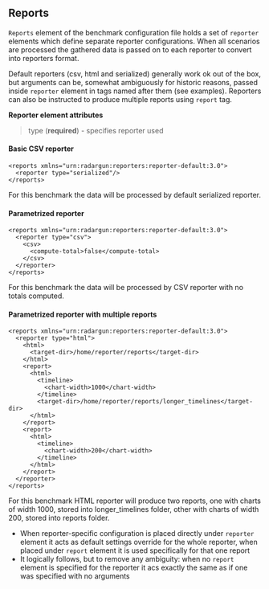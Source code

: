 ---
---

Reports
-------

`Reports` element of the benchmark configuration file holds a set of `reporter` elements which define separate reporter configurations. When all scenarios are processed the gathered data is passed on to each reporter to convert into reporters format.  
  
Default reporters (csv, html and serialized) generally work ok out of the box, but arguments can be, somewhat ambiguously for historic reasons, passed inside `reporter` element in tags named after them (see examples). Reporters can also be instructed to produce multiple reports using `report` tag.

**Reporter element attributes**
> type (**required**) - specifies reporter used

#### Basic CSV reporter

    <reports xmlns="urn:radargun:reporters:reporter-default:3.0">
      <reporter type="serialized"/>
    </reports>

For this benchmark the data will be processed by default serialized reporter.

#### Parametrized reporter

    <reports xmlns="urn:radargun:reporters:reporter-default:3.0">
      <reporter type="csv">
        <csv>
          <compute-total>false</compute-total>
        </csv>
      </reporter>
    </reports>

For this benchmark the data will be processed by CSV reporter with no totals computed.

#### Parametrized reporter with multiple reports

    <reports xmlns="urn:radargun:reporters:reporter-default:3.0">
      <reporter type="html">
        <html>
          <target-dir>/home/reporter/reports</target-dir>
        </html>
        <report>
          <html>
            <timeline>
              <chart-width>1000</chart-width>
            </timeline>
            <target-dir>/home/reporter/reports/longer_timelines</target-dir>
          </html>
        </report>
        <report>
          <html>
            <timeline>
              <chart-width>200</chart-width>
            </timeline>
          </html>
        </report>
      </reporter>
    </reports>

For this benchmark HTML reporter will produce two reports, one with charts of width 1000, stored into longer_timelines folder, other with charts of width 200, stored into reports folder.

* When reporter-specific configuration is placed directly under `reporter` element it acts as default settings override for the whole reporter, when placed under `report` element it is used specifically for that one report
* It logically follows, but to remove any ambiguity: when no `report` element is specified for the reporter it acs exactly the same as if one was specified with no arguments


